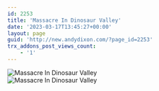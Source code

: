 ```yaml
---
id: 2253
title: 'Massacre In Dinosaur Valley'
date: '2023-03-17T13:45:27+00:00'
layout: page
guid: 'http://new.andydixon.com/?page_id=2253'
trx_addons_post_views_count:
    - '1'
---
```


![Massacre In Dinosaur Valley](https://i0.wp.com/assets.g8x2.ldn.idrivee2-23.com/posters/Massacre%20In%20Dinosaur%20Valley%2002.jpg?w=1200&ssl=1 "Massacre In Dinosaur Valley")  
![Massacre In Dinosaur Valley](https://i0.wp.com/assets.g8x2.ldn.idrivee2-23.com/posters/Massacre%20In%20Dinosaur%20Valley%2003.jpg?w=1200&ssl=1 "Massacre In Dinosaur Valley")